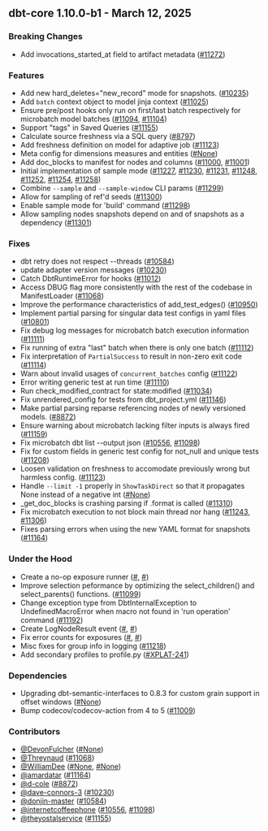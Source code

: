 ## dbt-core 1.10.0-b1 - March 12, 2025

### Breaking Changes

- Add invocations_started_at field to artifact metadata ([#11272](https://github.com/dbt-labs/dbt-core/issues/11272))

### Features

- Add new hard_deletes="new_record" mode for snapshots. ([#10235](https://github.com/dbt-labs/dbt-core/issues/10235))
- Add `batch` context object to model jinja context ([#11025](https://github.com/dbt-labs/dbt-core/issues/11025))
- Ensure pre/post hooks only run on first/last batch respectively for microbatch model batches ([#11094](https://github.com/dbt-labs/dbt-core/issues/11094), [#11104](https://github.com/dbt-labs/dbt-core/issues/11104))
- Support "tags" in Saved Queries ([#11155](https://github.com/dbt-labs/dbt-core/issues/11155))
- Calculate source freshness via a SQL query ([#8797](https://github.com/dbt-labs/dbt-core/issues/8797))
- Add freshness definition on model for adaptive job ([#11123](https://github.com/dbt-labs/dbt-core/issues/11123))
- Meta config for dimensions measures and entities ([#None](https://github.com/dbt-labs/dbt-core/issues/None))
- Add doc_blocks to manifest for nodes and columns ([#11000](https://github.com/dbt-labs/dbt-core/issues/11000), [#11001](https://github.com/dbt-labs/dbt-core/issues/11001))
- Initial implementation of sample mode ([#11227](https://github.com/dbt-labs/dbt-core/issues/11227), [#11230](https://github.com/dbt-labs/dbt-core/issues/11230), [#11231](https://github.com/dbt-labs/dbt-core/issues/11231), [#11248](https://github.com/dbt-labs/dbt-core/issues/11248), [#11252](https://github.com/dbt-labs/dbt-core/issues/11252), [#11254](https://github.com/dbt-labs/dbt-core/issues/11254), [#11258](https://github.com/dbt-labs/dbt-core/issues/11258))
- Combine `--sample` and `--sample-window` CLI params ([#11299](https://github.com/dbt-labs/dbt-core/issues/11299))
- Allow for sampling of ref'd seeds ([#11300](https://github.com/dbt-labs/dbt-core/issues/11300))
- Enable sample mode for 'build' command ([#11298](https://github.com/dbt-labs/dbt-core/issues/11298))
- Allow sampling nodes snapshots  depend on and of snapshots as a dependency ([#11301](https://github.com/dbt-labs/dbt-core/issues/11301))

### Fixes

- dbt retry does not respect --threads ([#10584](https://github.com/dbt-labs/dbt-core/issues/10584))
- update adapter version messages ([#10230](https://github.com/dbt-labs/dbt-core/issues/10230))
- Catch DbtRuntimeError for hooks ([#11012](https://github.com/dbt-labs/dbt-core/issues/11012))
- Access DBUG flag more consistently with the rest of the codebase in ManifestLoader ([#11068](https://github.com/dbt-labs/dbt-core/issues/11068))
- Improve the performance characteristics of add_test_edges() ([#10950](https://github.com/dbt-labs/dbt-core/issues/10950))
- Implement partial parsing for singular data test configs in yaml files ([#10801](https://github.com/dbt-labs/dbt-core/issues/10801))
- Fix debug log messages for microbatch batch execution information ([#11111](https://github.com/dbt-labs/dbt-core/issues/11111))
- Fix running of extra "last" batch when there is only one batch ([#11112](https://github.com/dbt-labs/dbt-core/issues/11112))
- Fix interpretation of `PartialSuccess` to result in non-zero exit code ([#11114](https://github.com/dbt-labs/dbt-core/issues/11114))
- Warn about invalid usages of `concurrent_batches` config ([#11122](https://github.com/dbt-labs/dbt-core/issues/11122))
- Error writing generic test at run time ([#11110](https://github.com/dbt-labs/dbt-core/issues/11110))
- Run check_modified_contract for state:modified ([#11034](https://github.com/dbt-labs/dbt-core/issues/11034))
- Fix unrendered_config for tests from dbt_project.yml ([#11146](https://github.com/dbt-labs/dbt-core/issues/11146))
- Make partial parsing reparse referencing nodes of newly versioned models. ([#8872](https://github.com/dbt-labs/dbt-core/issues/8872))
- Ensure warning about microbatch lacking filter inputs is always fired ([#11159](https://github.com/dbt-labs/dbt-core/issues/11159))
- Fix microbatch dbt list --output json ([#10556](https://github.com/dbt-labs/dbt-core/issues/10556), [#11098](https://github.com/dbt-labs/dbt-core/issues/11098))
- Fix for custom fields in generic test config for not_null and unique tests ([#11208](https://github.com/dbt-labs/dbt-core/issues/11208))
- Loosen validation on freshness to accomodate previously wrong but harmless config. ([#11123](https://github.com/dbt-labs/dbt-core/issues/11123))
- Handle `--limit -1` properly in `ShowTaskDirect` so that it propagates None instead of a negative int ([#None](https://github.com/dbt-labs/dbt-core/issues/None))
- _get_doc_blocks is crashing parsing if .format is called ([#11310](https://github.com/dbt-labs/dbt-core/issues/11310))
- Fix microbatch execution to not block main thread nor hang ([#11243](https://github.com/dbt-labs/dbt-core/issues/11243), [#11306](https://github.com/dbt-labs/dbt-core/issues/11306))
- Fixes parsing errors when using the new YAML format for snapshots ([#11164](https://github.com/dbt-labs/dbt-core/issues/11164))

### Under the Hood

- Create a no-op exposure runner ([#](https://github.com/dbt-labs/dbt-core/issues/), [#](https://github.com/dbt-labs/dbt-core/issues/))
- Improve selection peformance by optimizing the select_children() and select_parents() functions. ([#11099](https://github.com/dbt-labs/dbt-core/issues/11099))
- Change exception type from DbtInternalException to UndefinedMacroError when macro not found in 'run operation' command ([#11192](https://github.com/dbt-labs/dbt-core/issues/11192))
- Create LogNodeResult event ([#](https://github.com/dbt-labs/dbt-core/issues/), [#](https://github.com/dbt-labs/dbt-core/issues/))
- Fix error counts for exposures ([#](https://github.com/dbt-labs/dbt-core/issues/), [#](https://github.com/dbt-labs/dbt-core/issues/))
- Misc fixes for group info in logging ([#11218](https://github.com/dbt-labs/dbt-core/issues/11218))
- Add secondary profiles to profile.py ([#XPLAT-241](https://github.com/dbt-labs/dbt-core/issues/XPLAT-241))

### Dependencies

- Upgrading dbt-semantic-interfaces to 0.8.3 for custom grain support in offset windows ([#None](https://github.com/dbt-labs/dbt-core/issues/None))
- Bump codecov/codecov-action from 4 to 5 ([#11009](https://github.com/dbt-labs/dbt-core/issues/11009))

### Contributors
- [@DevonFulcher](https://github.com/DevonFulcher) ([#None](https://github.com/dbt-labs/dbt-core/issues/None))
- [@Threynaud](https://github.com/Threynaud) ([#11068](https://github.com/dbt-labs/dbt-core/issues/11068))
- [@WilliamDee](https://github.com/WilliamDee) ([#None](https://github.com/dbt-labs/dbt-core/issues/None), [#None](https://github.com/dbt-labs/dbt-core/issues/None))
- [@amardatar](https://github.com/amardatar) ([#11164](https://github.com/dbt-labs/dbt-core/issues/11164))
- [@d-cole](https://github.com/d-cole) ([#8872](https://github.com/dbt-labs/dbt-core/issues/8872))
- [@dave-connors-3](https://github.com/dave-connors-3) ([#10230](https://github.com/dbt-labs/dbt-core/issues/10230))
- [@donjin-master](https://github.com/donjin-master) ([#10584](https://github.com/dbt-labs/dbt-core/issues/10584))
- [@internetcoffeephone](https://github.com/internetcoffeephone) ([#10556](https://github.com/dbt-labs/dbt-core/issues/10556), [#11098](https://github.com/dbt-labs/dbt-core/issues/11098))
- [@theyostalservice](https://github.com/theyostalservice) ([#11155](https://github.com/dbt-labs/dbt-core/issues/11155))
